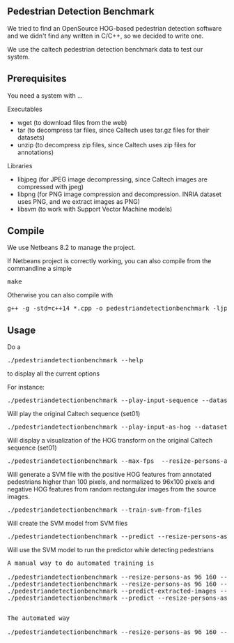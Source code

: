 Pedestrian Detection Benchmark
------------------------------

We tried to find an OpenSource HOG-based pedestrian detection software
and we didn't find any written in C/C++, so we decided to write one.

We use the caltech pedestrian detection benchmark data to test our system.

Prerequisites
-------------

You need a system with ...

Executables
- wget (to download files from the web)
- tar (to decompress tar files, since Caltech uses tar.gz files for their datasets)
- unzip (to decompress zip files, since Caltech uses zip files for annotations)

Libraries
- libjpeg (for JPEG image decompressing, since Caltech images are compressed with jpeg)
- libpng (for PNG image compression and decompression. INRIA dataset uses PNG, and we extract images as PNG)
- libsvm (to work with Support Vector Machine models)

Compile
-------

We use Netbeans 8.2 to manage the project.

If Netbeans project is correctly working, you can also compile from the commandline a simple 
<pre>make</pre>

Otherwise you can also compile with
<pre>g++ -g -std=c++14 *.cpp -o pedestriandetectionbenchmark -ljpeg -lpng -lm -lX11 -lsvm </pre>

Usage
-----

Do a
<pre>./pedestriandetectionbenchmark --help </pre>
to display all the current options

For instance:

<pre>./pedestriandetectionbenchmark --play-input-sequence --dataset USA  </pre>
Will play the original Caltech sequence (set01) 

<pre>./pedestriandetectionbenchmark --play-input-as-hog --dataset USA  --rotate-hog</pre>
Will display a visualization of the HOG transform on the original Caltech sequence (set01) 


<pre>./pedestriandetectionbenchmark --max-fps  --resize-persons-as 96 160  --min-person-height 100 --start-in-frame 1 --rotate-hog --extract-hog-svm</pre>
Will generate a SVM file with the positive HOG features from annotated pedestrians higher than 100 pixels, and normalized to 96x100 pixels 
and negative HOG features from random rectangular images from the source images.

<pre>./pedestriandetectionbenchmark --train-svm-from-files</pre>
Will create the SVM model from SVM files

<pre>./pedestriandetectionbenchmark --predict --resize-persons-as 96 160</pre>
Will use the SVM model to run the predictor while detecting pedestrians


<pre>
A manual way to do automated training is 

./pedestriandetectionbenchmark --resize-persons-as 96 160 --create-svm-from-extracted-images;
./pedestriandetectionbenchmark --resize-persons-as 96 160 --train-svm-from-files;
./pedestriandetectionbenchmark --predict-extracted-images --resize-persons-as 96 160 ;
./pedestriandetectionbenchmark --predict --resize-persons-as 96 160 --extract-mispredicted-svm --stop-after-misprediction --start-in-frame 0

</pre>

<pre>
The automated way

./pedestriandetectionbenchmark --resize-persons-as 96 160 --automated-training --mono

</pre>
